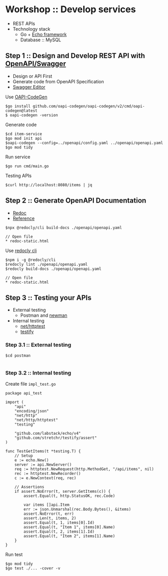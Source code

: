 # Workshop :: Develop services
* REST APIs
* Technology stack
  * Go + [Echo framework](https://github.com/labstack/echo)
  * Database :: MySQL

## Step 1 :: Design and Develop REST API with [OpenAPI/Swagger](https://swagger.io/)
* Design or API First
* Generate code from OpenAPI Specification
* [Swagger Editor](https://editor.swagger.io/)

Use [OAPI-CodeGen](https://github.com/oapi-codegen/oapi-codegen)
```
$go install github.com/oapi-codegen/oapi-codegen/v2/cmd/oapi-codegen@latest
$ oapi-codegen -version
```

Generate code 
```
$cd item-service
$go mod init api
$oapi-codegen --config=../openapi/config.yaml ../openapi/openapi.yaml
$go mod tidy
```

Run service
```
$go run cmd/main.go
```

Testing APIs
```
$curl http://localhost:8080/items | jq
```

## Step 2 :: Generate OpenAPI Documentation
* [Redoc](https://github.com/Redocly/redoc)
* [Reference](https://github.com/up1/workshop-api-first/tree/main/workshop/swagger)

```
$npx @redocly/cli build-docs ./openapi/openapi.yaml

// Open file
* redoc-static.html
```

Use [redocly cli](https://redocly.com/docs/cli)
```
$npm i -g @redocly/cli 
$redocly lint ./openapi/openapi.yaml
$redocly build-docs ./openapi/openapi.yaml

// Open file
* redoc-static.html
```

## Step 3 :: Testing your APIs
* External testing
  * Postman and [newman](https://www.npmjs.com/package/newman)
* Internal testing
  * [net/httptest](https://pkg.go.dev/net/http/httptest)
  * [testify](https://github.com/stretchr/testify)


### Step 3.1 :: External testing
```
$cd postman


```

### Step 3.2 :: Internal testing
Create file `impl_test.go`
```
package api_test

import (
	"api"
	"encoding/json"
	"net/http"
	"net/http/httptest"
	"testing"

	"github.com/labstack/echo/v4"
	"github.com/stretchr/testify/assert"
)

func TestGetItems(t *testing.T) {
	// Setup
	e := echo.New()
	server := api.NewServer()
	req := httptest.NewRequest(http.MethodGet, "/api/items", nil)
	rec := httptest.NewRecorder()
	c := e.NewContext(req, rec)

	// Assertions
	if assert.NoError(t, server.GetItems(c)) {
		assert.Equal(t, http.StatusOK, rec.Code)

		var items []api.Item
		err := json.Unmarshal(rec.Body.Bytes(), &items)
		assert.NoError(t, err)
		assert.Len(t, items, 2)
		assert.Equal(t, 1, items[0].Id)
		assert.Equal(t, "Item 1", items[0].Name)
		assert.Equal(t, 2, items[1].Id)
		assert.Equal(t, "Item 2", items[1].Name)
	}
}
```

Run test
```
$go mod tidy
$go test ./... -cover -v
```
